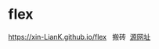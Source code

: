 # flex
https://xin-LianK.github.io/flex
 
搬砖  <a href='http://www.jackzxl.net/wp-content/MyFile/2016/06/flex-new-js.html'>源网址</a>
